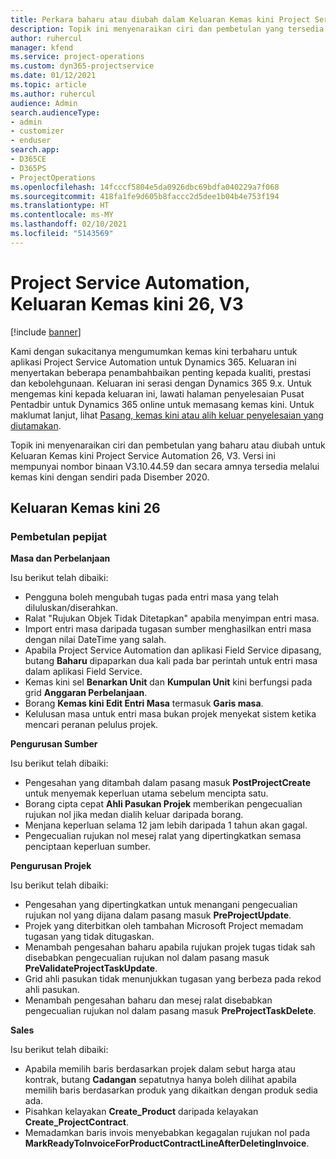 ```yaml
---
title: Perkara baharu atau diubah dalam Keluaran Kemas kini Project Service Automation 26, V3
description: Topik ini menyenaraikan ciri dan pembetulan yang tersedia dalam Project Service Automation Keluaran Kemas kini 26, V3.
author: ruhercul
manager: kfend
ms.service: project-operations
ms.custom: dyn365-projectservice
ms.date: 01/12/2021
ms.topic: article
ms.author: ruhercul
audience: Admin
search.audienceType:
- admin
- customizer
- enduser
search.app:
- D365CE
- D365PS
- ProjectOperations
ms.openlocfilehash: 14fcccf5804e5da0926dbc69bdfa040229a7f068
ms.sourcegitcommit: 418fa1fe9d605b8faccc2d5dee1b04b4e753f194
ms.translationtype: HT
ms.contentlocale: ms-MY
ms.lasthandoff: 02/10/2021
ms.locfileid: "5143569"
---
```

# <a name="project-service-automation-update-release-26-v3"></a>Project Service Automation, Keluaran Kemas kini 26, V3

[!include [banner](../includes/psa-now-project-operations.md)]

Kami dengan sukacitanya mengumumkan kemas kini terbaharu untuk aplikasi Project Service Automation untuk Dynamics 365. Keluaran ini menyertakan beberapa penambahbaikan penting kepada kualiti, prestasi dan kebolehgunaan. Keluaran ini serasi dengan Dynamics 365 9.x. Untuk mengemas kini kepada keluaran ini, lawati halaman penyelesaian Pusat Pentadbir untuk Dynamics 365 online untuk memasang kemas kini. Untuk maklumat lanjut, lihat [Pasang, kemas kini atau alih keluar penyelesaian yang diutamakan](https://docs.microsoft.com/power-platform/admin/install-remove-preferred-solution).

Topik ini menyenaraikan ciri dan pembetulan yang baharu atau diubah untuk Keluaran Kemas kini Project Service Automation 26, V3. Versi ini mempunyai nombor binaan V3.10.44.59 dan secara amnya tersedia melalui kemas kini dengan sendiri pada Disember 2020.

## <a name="update-release-26"></a>Keluaran Kemas kini 26

### <a name="bug-fixes"></a>Pembetulan pepijat

**Masa dan Perbelanjaan**

Isu berikut telah dibaiki:

- Pengguna boleh mengubah tugas pada entri masa yang telah diluluskan/diserahkan.
- Ralat "Rujukan Objek Tidak Ditetapkan" apabila menyimpan entri masa.
- Import entri masa daripada tugasan sumber menghasilkan entri masa dengan nilai DateTime yang salah.
- Apabila Project Service Automation dan aplikasi Field Service dipasang, butang **Baharu** dipaparkan dua kali pada bar perintah untuk entri masa dalam aplikasi Field Service.
- Kemas kini sel **Benarkan Unit** dan **Kumpulan Unit** kini berfungsi pada grid **Anggaran Perbelanjaan**.
- Borang **Kemas kini Edit Entri Masa** termasuk **Garis masa**.
- Kelulusan masa untuk entri masa bukan projek menyekat sistem ketika mencari peranan pelulus projek.

**Pengurusan Sumber**

Isu berikut telah dibaiki:

- Pengesahan yang ditambah dalam pasang masuk **PostProjectCreate** untuk menyemak keperluan utama sebelum mencipta satu.
- Borang cipta cepat **Ahli Pasukan Projek** memberikan pengecualian rujukan nol jika medan dialih keluar daripada borang.
- Menjana keperluan selama 12 jam lebih daripada 1 tahun akan gagal.
- Pengecualian rujukan nol mesej ralat yang dipertingkatkan semasa penciptaan keperluan sumber.

**Pengurusan Projek**

Isu berikut telah dibaiki:

- Pengesahan yang dipertingkatkan untuk menangani pengecualian rujukan nol yang dijana dalam pasang masuk **PreProjectUpdate**.
- Projek yang diterbitkan oleh tambahan Microsoft Project memadam tugasan yang tidak ditugaskan.
- Menambah pengesahan baharu apabila rujukan projek tugas tidak sah disebabkan pengecualian rujukan nol dalam pasang masuk **PreValidateProjectTaskUpdate**.
- Grid ahli pasukan tidak menunjukkan tugasan yang berbeza pada rekod ahli pasukan.
- Menambah pengesahan baharu dan mesej ralat disebabkan pengecualian rujukan nol dalam pasang masuk **PreProjectTaskDelete**.

**Sales**

Isu berikut telah dibaiki:

- Apabila memilih baris berdasarkan projek dalam sebut harga atau kontrak, butang **Cadangan** sepatutnya hanya boleh dilihat apabila memilih baris berdasarkan produk yang dikaitkan dengan produk sedia ada.
- Pisahkan kelayakan **Create_Product** daripada kelayakan **Create_ProjectContract**.
- Memadamkan baris invois menyebabkan kegagalan rujukan nol pada **MarkReadyToInvoiceForProductContractLineAfterDeletingInvoice**.
